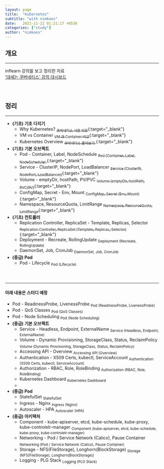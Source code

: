 ```yaml
---
layout: page
title:  "Kubernetes"
subtitle: "with nimkoes"
date:   2021-11-22 01:21:17 +0530
categories: ["study"]
author: "nimkoes"
---
```


## **개요**
---
inflearn 강의를 보고 정리한 자료  
[<u>'대세는 쿠버네티스' 강의 대시보드</u>][link_study]
　  
　  
　  

## **정리**
---

- **(기초) 기초 다지기**
  - Why Kubernetes?                      [<sub>쿠버네티스 사용 이유</sub>](https://xxxelppa.tistory.com/347){:target="_blank"}  
  - VM vs Container                      [<sub>VM 과 Container 비교</sub>](https://xxxelppa.tistory.com/348){:target="_blank"}  
  - Kubernetes Overview                  [<sub>쿠버네티스 훑어보기</sub> ](https://xxxelppa.tistory.com/349){:target="_blank"}  
- **(기초) 기본 오브젝트**
  - Pod - Container, Label, NodeSchedule [<sub>Pod (Container, Label, NodeSchedule)</sub> ](https://xxxelppa.tistory.com/350){:target="_blank"}  
  - Service - ClusterIP, NodePort, LoadBalancer [<sub>Service (ClusterIP, NodePort, LoadBalancer)</sub>](https://xxxelppa.tistory.com/351){:target="_blank"}  
  - Volume - emptyDir, hostPath, PV/PVC [<sub>Volume (emptyDir, hostPath, PVC/PV)</sub>](https://xxxelppa.tistory.com/352){:target="_blank"}  
  - ConfigMap, Secret - Env, Mount [<sub>ConfigMap, Secret (Env, Mount)</sub>](https://xxxelppa.tistory.com/353){:target="_blank"}  
  - Namespace, ResourceQuota, LimitRange [<sub>Namespace, ResourceQuota, LimitRange</sub>](https://xxxelppa.tistory.com/354){:target="_blank"}  
- **(기초) 컨트롤러**
  - Replication Controller, ReplicaSet - Template, Replicas, Selector [<sub>Replication Controller, ReplicaSet (Template, Replicas, Selector)</sub>](https://xxxelppa.tistory.com/355){:target="_blank"}  
  - Deployment - Recreate, RollingUpdate <sub>Deployment (Recreate, RollingUpdate)</sub>
  - DaemonSet, Job, CronJob <sub>DaemonSet, Job, CronJob</sub>  
- **(중급) Pod**
  - Pod - Lifecycle <sub>Pod (Lifecycle)</sub>  
　  
　  

---

#### 아래 내용은 스터디 예정  

  - Pod - ReadinessProbe, LivenessProbe <sub>Pod (ReadinessProbe, LivenessProbe)</sub>  
  - Pod - QoS Classes <sub>Pod (QoS Classes)</sub>  
  - Pod - Node Scheduling <sub>Pod (Node Scheduling)</sub>  
- **(중급) 기본 오브젝트**
  - Service - Headless, Endpoint, ExternalName <sub>Service (Headless, Endpoint, ExternalName)</sub>  
  - Volume - Dynamic Provisioning, StorageClass, Status, ReclaimPolicy <sub>Volume (Dynamic Provisioning, StorageClass, Status, ReclaimPolicy)</sub>  
  - Accessing API - Overview <sub>Accessing API (Overview)</sub>  
  - Authentication - X509 Certs, kubectl, ServiceAccount <sub>Authentication (X509 Certs, kubectl, ServiceAccount)</sub>  
  - Authorization - RBAC, Role, RoleBinding <sub>Authorization (RBAC, Role, RoleBinding)</sub>  
  - Kubernetes Dashboard <sub>Kubernetes Dashboard</sub>  
  - <sub></sub>  
- **(중급) Pod**
  - StatefulSet <sub>StatefulSet</sub>  
  - Ingress - Nginx <sub>Ingress (Nginx)</sub>  
  - Autoscaler - HPA <sub>Autoscaler (HPA)</sub>  
- **(중급) 아키택처**
  - Component - kube-apiserver, etcd, kube-schedule, kube-proxy, kube-controlelr-manager <sub>Component (kube-apiserver, etcd, kube-schedule, kube-proxy, kube-controlelr-manager)</sub>  
  - Networking - Pod / Service Network (Calico), Pause Container <sub>Networking (Pod / Service Network (Calico), Pause Container)</sub>  
  - Storage - NFS(FileStorage), Longhorn(BlockStorage) <sub>Storage (NFS(FileStorage), Longhorn(BlockStorage))</sub>  
  - Logging - PLG Stack <sub>Logging (PLG Stack)</sub>  
　  
　  
　  


[link_study]:https://www.inflearn.com/course/%EC%BF%A0%EB%B2%84%EB%84%A4%ED%8B%B0%EC%8A%A4-%EA%B8%B0%EC%B4%88

